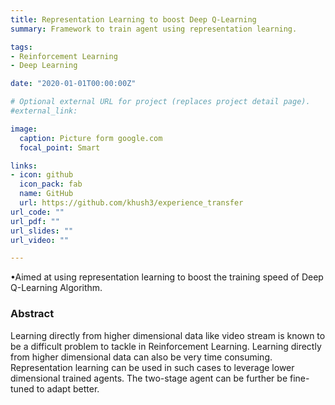 ```yaml
---
title: Representation Learning to boost Deep Q-Learning
summary: Framework to train agent using representation learning.

tags:
- Reinforcement Learning
- Deep Learning

date: "2020-01-01T00:00:00Z"

# Optional external URL for project (replaces project detail page).
#external_link: 

image:
  caption: Picture form google.com
  focal_point: Smart

links:
- icon: github
  icon_pack: fab
  name: GitHub
  url: https://github.com/khush3/experience_transfer
url_code: ""
url_pdf: ""
url_slides: ""
url_video: ""

---
```

•Aimed at using representation learning to boost the training speed of Deep Q-Learning Algorithm.

### Abstract
Learning directly from higher dimensional data like video stream is known to be a difficult problem to tackle in Reinforcement Learning. Learning directly from higher dimensional data can also be very time consuming. Representation learning can be used in such cases to leverage lower dimensional trained agents. The two-stage agent can be further be fine-tuned to adapt better.